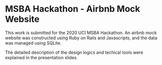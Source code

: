 # MSBA Hackathon - Airbnb Mock Website

This work is submitted for the 2020 UCI MSBA Hackathon. An airbnb mock website was constructed using Ruby on Rails and Javascripts, and the data was managed using SQLite.

The detailed description of the design logics and techical tools were explained in the presentation slides.
